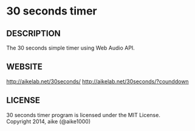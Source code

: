 # 30 seconds timer

## DESCRIPTION
The 30 seconds simple timer using Web Audio API.

## WEBSITE
http://aikelab.net/30seconds/
http://aikelab.net/30seconds/?counddown

## LICENSE
30 seconds timer program is licensed under the MIT License.  
Copyright 2014, aike (@aike1000)
